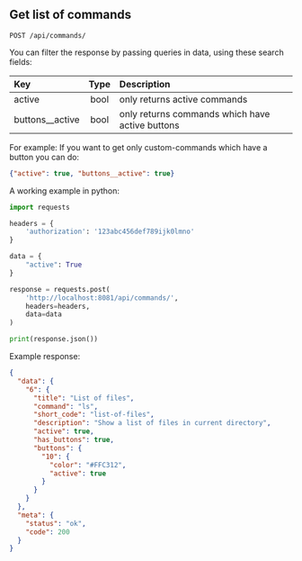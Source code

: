 ## Get list of commands

```
POST /api/commands/
```


You can filter the response by passing queries in data, using these search fields:

| Key             | Type | Description                                     |
|:----------------|:----:|:------------------------------------------------|
| active          | bool | only returns active commands                    |
| buttons__active | bool | only returns commands which have active buttons |

For example: 
If you want to get only custom-commands which have a button you can do:

```json
{"active": true, "buttons__active": true}
```

A working example in python:
```python
import requests

headers = {
    'authorization': '123abc456def789ijk0lmno'
}

data = {
    "active": True
}

response = requests.post(
    'http://localhost:8081/api/commands/',
    headers=headers,
    data=data
)

print(response.json())
```

Example response:
```json
{
  "data": {
    "6": {
      "title": "List of files",
      "command": "ls",
      "short_code": "list-of-files",
      "description": "Show a list of files in current directory",
      "active": true,
      "has_buttons": true,
      "buttons": {
        "10": {
          "color": "#FFC312",
          "active": true
        }
      }
    }
  },
  "meta": {
    "status": "ok",
    "code": 200
  }
}
```